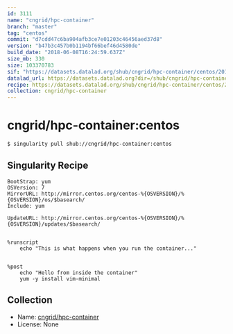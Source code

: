 ```yaml
---
id: 3111
name: "cngrid/hpc-container"
branch: "master"
tag: "centos"
commit: "d7cdd47c6ba904afb3ce7e01203c46456aed37d8"
version: "b47b3c457b0b1194bf66bef46d4580de"
build_date: "2018-06-08T16:24:59.637Z"
size_mb: 330
size: 103370783
sif: "https://datasets.datalad.org/shub/cngrid/hpc-container/centos/2018-06-08-d7cdd47c-b47b3c45/b47b3c457b0b1194bf66bef46d4580de.simg"
datalad_url: https://datasets.datalad.org?dir=/shub/cngrid/hpc-container/centos/2018-06-08-d7cdd47c-b47b3c45/
recipe: https://datasets.datalad.org/shub/cngrid/hpc-container/centos/2018-06-08-d7cdd47c-b47b3c45/Singularity
collection: cngrid/hpc-container
---
```


# cngrid/hpc-container:centos

```bash
$ singularity pull shub://cngrid/hpc-container:centos
```

## Singularity Recipe

```singularity
BootStrap: yum
OSVersion: 7
MirrorURL: http://mirror.centos.org/centos-%{OSVERSION}/%{OSVERSION}/os/$basearch/
Include: yum

UpdateURL: http://mirror.centos.org/centos-%{OSVERSION}/%{OSVERSION}/updates/$basearch/


%runscript
    echo "This is what happens when you run the container..."


%post
    echo "Hello from inside the container"
    yum -y install vim-minimal
```

## Collection

 - Name: [cngrid/hpc-container](https://github.com/cngrid/hpc-container)
 - License: None


